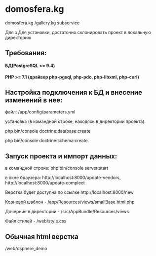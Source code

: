 # domosfera.kg
domosfera.kg /gallery.kg subservice 

Для з
Для установки, достаточно склонировать проект в локальную директорию

## Требования:
  #### БД(PostgreSQL >= 9.4)
  #### PHP >= 7.1 (драйвер php-pgsql, php-pdo, php-libxml, php-curl)
## Настройка подключения к БД и внесение изменений в нее:  

файл: /app/config/parameters.yml

установка (в командной строке, находясь в директории проекта):

php bin/console doctrine:database:create

php bin/console doctrine:schema:create.

## Запуск проекта и импорт данных:
в командной строке: php bin/console server:start

в окне браузера: http://localhost:8000/update-vendors, http://localhost:8000/update-complect

Верстка будет доступна по ссылке http://localhost:8000/new

Корневой шаблон - /app/Resources/views/smallBase.html.php

Дочерние в директории - /src/AppBundle/Resources/views

Файл стилей - /web/style.css

## Обычная html верстка
/web/dsphere_demo







  
